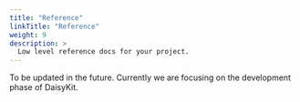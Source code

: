 ```yaml
---
title: "Reference"
linkTitle: "Reference"
weight: 9
description: >
  Low level reference docs for your project.
---
```


To be updated in the future. Currently we are focusing on the development phase of DaisyKit.